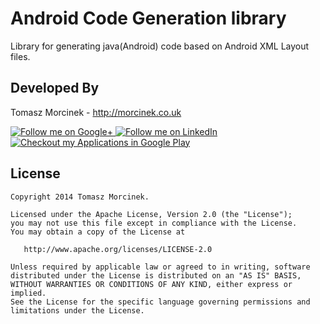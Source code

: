 Android Code Generation library
================

Library for generating java(Android) code based on Android XML Layout files.


Developed By
--------

Tomasz Morcinek - http://morcinek.co.uk

<a href="https://plus.google.com/+TomaszMorcinek">
  <img alt="Follow me on Google+"
       src="https://dl.dropboxusercontent.com/u/86831510/google-plus-logo.png" />
</a>
<a href="https://www.linkedin.com/in/tmorcinek">
  <img alt="Follow me on LinkedIn"
       src="https://dl.dropboxusercontent.com/u/86831510/linkedin-logo.png" />
</a>
<a href="https://play.google.com/store/apps/developer?id=Tomasz+Morcinek">
  <img alt="Checkout my Applications in Google Play"
       src="https://dl.dropboxusercontent.com/u/86831510/google-play-logo.png" />
</a>


License
-------

    Copyright 2014 Tomasz Morcinek.

    Licensed under the Apache License, Version 2.0 (the "License");
    you may not use this file except in compliance with the License.
    You may obtain a copy of the License at

       http://www.apache.org/licenses/LICENSE-2.0

    Unless required by applicable law or agreed to in writing, software
    distributed under the License is distributed on an "AS IS" BASIS,
    WITHOUT WARRANTIES OR CONDITIONS OF ANY KIND, either express or implied.
    See the License for the specific language governing permissions and
    limitations under the License.
